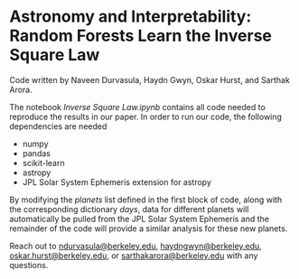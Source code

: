 # Astronomy and Interpretability: Random Forests Learn the Inverse Square Law

Code written by Naveen Durvasula, Haydn Gwyn, Oskar Hurst, and Sarthak Arora.

The notebook *Inverse Square Law.ipynb* contains all code needed to reproduce the results in our paper. In order to run our code, the following dependencies are needed
- numpy
- pandas
- scikit-learn
- astropy
- JPL Solar System Ephemeris extension for astropy

By modifying the *planets* list defined in the first block of code, along with the corresponding dictionary *days*, data for different planets will automatically be pulled from the JPL Solar System Ephemeris and the remainder of the code will provide a similar analysis for these new planets. 

Reach out to ndurvasula@berkeley.edu, haydngwyn@berkeley.edu, oskar.hurst@berkeley.edu, or sarthakarora@berkeley.edu with any questions.
